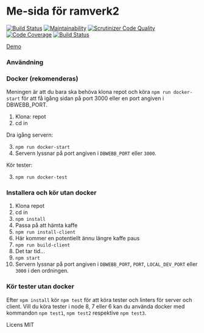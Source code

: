 # Me-sida för ramverk2

[![Build Status](https://travis-ci.org/litemerafrukt/ramverk2.svg?branch=master)](https://travis-ci.org/litemerafrukt/ramverk2)
[![Maintainability](https://api.codeclimate.com/v1/badges/01d16a17f25957ec7f4e/maintainability)](https://codeclimate.com/github/litemerafrukt/ramverk2/maintainability)
[![Scrutinizer Code Quality](https://scrutinizer-ci.com/g/litemerafrukt/ramverk2/badges/quality-score.png?b=master)](https://scrutinizer-ci.com/g/litemerafrukt/ramverk2/?branch=master)
[![Code Coverage](https://scrutinizer-ci.com/g/litemerafrukt/ramverk2/badges/coverage.png?b=master)](https://scrutinizer-ci.com/g/litemerafrukt/ramverk2/?branch=master)
[![Build Status](https://scrutinizer-ci.com/g/litemerafrukt/ramverk2/badges/build.png?b=master)](https://scrutinizer-ci.com/g/litemerafrukt/ramverk2/build-status/master)

[Demo](https://whispering-falls-30453.herokuapp.com/)

### Användning

### Docker (rekomenderas)

Meningen är att du bara ska behöva klona repot och köra `npm run docker-start`
för att få igång sidan på port 3000 eller en port angiven i DBWEBB_PORT.

1. Klona: repot
2. cd in

Dra igång servern:

3. `npm run docker-start`
4. Servern lyssnar på port angiven i `DBWEBB_PORT` eller `3000`.

Kör tester:

3. `npm run docker-test`

### Installera och kör utan docker

1. Klona repot
2. cd in
3. `npm install`
4. Passa på att hämta kaffe
5. `npm run install-client`
6. Här kommer en potentiellt ännu längre kaffe paus
7. `npm run build-client`
8. Det tar tid...
9. `npm start`
10. Servern lyssnar på port angiven i `DBWEBB_PORT`, `PORT`, `LOCAL_DEV_PORT`
    eller `3000` i den ordningen.

### Kör tester utan docker

Efter `npm install` kör `npm test` för att köra tester och linters för server
och client. Vill du köra tester i node 8, 7 eller 6 kan du använda docker med
kommandon `npm test1`, `npm test2` respektive `npm test3`.

Licens MIT
